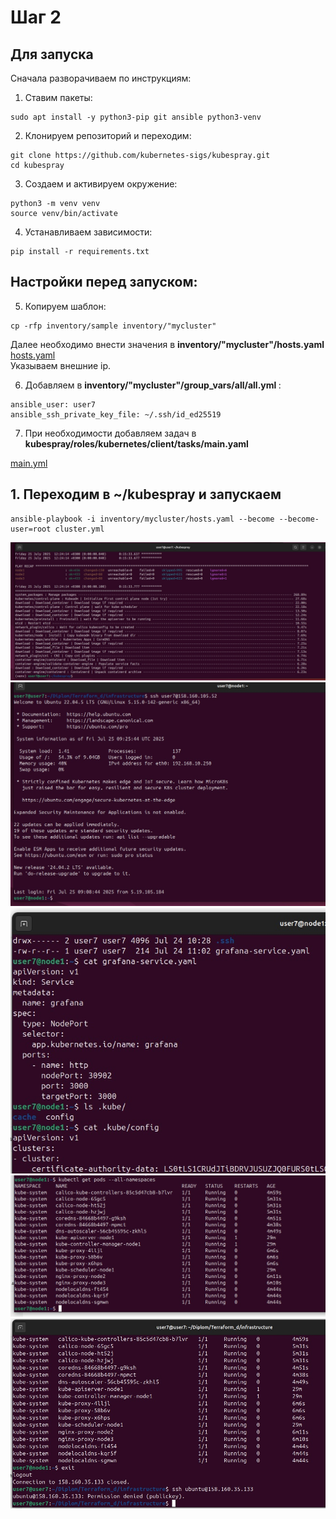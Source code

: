 # Шаг 2
## Для запуска

Сначала разворачиваем по инструкциям:
1. Ставим пакеты:
```
sudo apt install -y python3-pip git ansible python3-venv
```
2. Клонируем репозиторий и переходим:
```
git clone https://github.com/kubernetes-sigs/kubespray.git
cd kubespray
```
3. Создаем и активируем окружение:
```
python3 -m venv venv
source venv/bin/activate
```
4. Устанавливаем зависимости:
```
pip install -r requirements.txt
```
## Настройки перед запуском:

5. Копируем шаблон:
```
cp -rfp inventory/sample inventory/"mycluster"
```
Далее необходимо внести значения в <b> inventory/"mycluster"/hosts.yaml </b> <br>
[hosts.yaml](https://github.com/IvanChet-4/DevOps_D/blob/main/Kubespray/add_parameters/hosts.yaml) <br>
Указываем внешние ip. <br>

6. Добавляем в <b> inventory/"mycluster"/group_vars/all/all.yml </b> :
```
ansible_user: user7
ansible_ssh_private_key_file: ~/.ssh/id_ed25519
```
7. При необходимости добавляем задач в <b> kubespray/roles/kubernetes/client/tasks/main.yaml </b>

[main.yml](https://github.com/IvanChet-4/DevOps_D/blob/main/Kubespray/add_parameters/main.yml)

## 1.  Переходим в ~/kubespray и запускаем

```
ansible-playbook -i inventory/mycluster/hosts.yaml --become --become-user=root cluster.yml
```

![Результат выполнения](https://github.com/IvanChet-4/DevOps_D/blob/main/images/kubespray/1-1.jpg)
![Результат выполнения](https://github.com/IvanChet-4/DevOps_D/blob/main/images/kubespray/1-2.jpg)
![Результат выполнения](https://github.com/IvanChet-4/DevOps_D/blob/main/images/kubespray/1-3.jpg)
![Результат выполнения](https://github.com/IvanChet-4/DevOps_D/blob/main/images/kubespray/1-4.jpg)
![Результат выполнения](https://github.com/IvanChet-4/DevOps_D/blob/main/images/kubespray/1-5.jpg)
